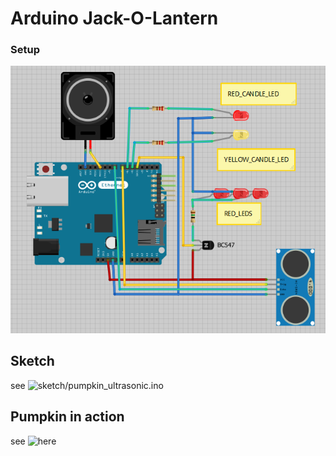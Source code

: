 Arduino Jack-O-Lantern
======================

### Setup 

![Fritzing](/doc/fritzing.png?raw=true)

## Sketch

see  ![sketch/pumpkin_ultrasonic.ino](sketch/pumpkin_ultrasonic.ino)

## Pumpkin in action

see ![here](http://www.youtube.com/watch?v=KduDpjfR2xE)

